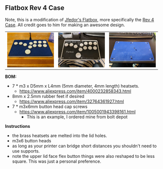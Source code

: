 Flatbox Rev 4 Case
-----------------
Note, this is a modification of [Jfedor's Flatbox](https://github.com/jfedor2/flatbox), more specifically the [Rev 4 Case](https://github.com/jfedor2/flatbox/tree/master/hardware-rev4).  All credit goes to him for making an awesome design.  

<table width=100%>
<TR>
<TD width=33% align="center"><img src="images/assembled.jpg"></TD>
<TD width=33% align="center"><img src="images/inside.jpg"></TD>
<TD width=33% align="center"><img src="images/rear.jpg"></TD>
</TR>
</TABLE>

**BOM:**

 - 7 * m3 x D5mm x L4mm (5mm diameter, 4mm length) heatsets.
   - https://www.aliexpress.com/item/4000232858343.html
 - 8mm x 2.5mm rubber feet if desired
   - https://www.aliexpress.com/item/32764361927.html
 - 7 * m3x6mm button head cap screws
   - https://www.aliexpress.com/item/1005001943398161.html
     - This is an example, I ordered mine from bolt depot

**Instructions**
- the brass heatsets are melted into the lid holes.
- m3x6 button heads
- as long as your printer can bridge short distances you shouldn't need to use supports.
- note the upper lid face flex button things were also reshaped to be less square.  This was just a personal preference.
